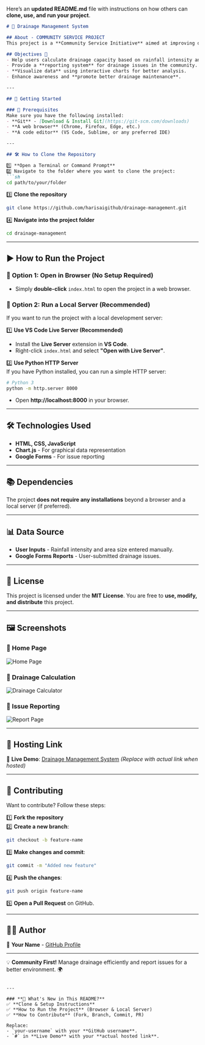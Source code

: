 Here’s an **updated README.md** file with instructions on how others can **clone, use, and run your project**.  

```md
# 🌊 Drainage Management System  

## About - COMMUNITY SERVICE PROJECT  
This project is a **Community Service Initiative** aimed at improving drainage system management by providing a user-friendly interface to calculate drainage capacity and report issues.  

## Objectives 🎯  
- Help users calculate drainage capacity based on rainfall intensity and area.  
- Provide a **reporting system** for drainage issues in the community.  
- **Visualize data** using interactive charts for better analysis.  
- Enhance awareness and **promote better drainage maintenance**.  

---

## 🚀 Getting Started  

### 📌 Prerequisites  
Make sure you have the following installed:  
- **Git** - [Download & Install Git](https://git-scm.com/downloads)  
- **A web browser** (Chrome, Firefox, Edge, etc.)  
- **A code editor** (VS Code, Sublime, or any preferred IDE)  

---

## 🛠️ How to Clone the Repository  

1️⃣ **Open a Terminal or Command Prompt**  
2️⃣ Navigate to the folder where you want to clone the project:  
```sh
cd path/to/your/folder
```  
3️⃣ **Clone the repository**  
```sh
git clone https://github.com/harisaigithub/drainage-management.git
```  

4️⃣ **Navigate into the project folder**  
```sh
cd drainage-management
```  

---

## ▶️ How to Run the Project  

### 🔹 Option 1: Open in Browser (No Setup Required)  
- Simply **double-click** `index.html` to open the project in a web browser.  

### 🔹 Option 2: Run a Local Server (Recommended)  
If you want to run the project with a local development server:  

1️⃣ **Use VS Code Live Server (Recommended)**  
- Install the **Live Server** extension in **VS Code**.  
- Right-click `index.html` and select **"Open with Live Server"**.  

2️⃣ **Use Python HTTP Server**  
If you have Python installed, you can run a simple HTTP server:  

```sh
# Python 3
python -m http.server 8000
```
- Open **http://localhost:8000** in your browser.  

---

## 🛠️ Technologies Used  
- **HTML, CSS, JavaScript**  
- **Chart.js** - For graphical data representation  
- **Google Forms** - For issue reporting  

---

## 📚 Dependencies  
The project **does not require any installations** beyond a browser and a local server (if preferred).  

---

## 📊 Data Source  
- **User Inputs** - Rainfall intensity and area size entered manually.  
- **Google Forms Reports** - User-submitted drainage issues.  

---

## 📜 License  
This project is licensed under the **MIT License**. You are free to **use, modify, and distribute** this project.  

---

## 🖼️ Screenshots  
### 📍 Home Page  
![Home Page](images/homepage.png)  

### 📍 Drainage Calculation  
![Drainage Calculator](images/calculator.png)  

### 📍 Issue Reporting  
![Report Page](images/report.png)  

---

## 🚀 Hosting Link  
🔗 **Live Demo**: [Drainage Management System](#) *(Replace with actual link when hosted)*  

---

## 🤝 Contributing  
Want to contribute? Follow these steps:  

1️⃣ **Fork the repository**  
2️⃣ **Create a new branch**:  
```sh
git checkout -b feature-name
```  
3️⃣ **Make changes and commit**:  
```sh
git commit -m "Added new feature"
```  
4️⃣ **Push the changes**:  
```sh
git push origin feature-name
```  
5️⃣ **Open a Pull Request** on GitHub.  

---

## 👨‍💻 Author  
🚀 **Your Name** - [GitHub Profile](https://github.com/harisaigithub)  

---

💡 **Community First!** Manage drainage efficiently and report issues for a better environment. 🌍  
```

---

### **🔹 What's New in This README?**  
✅ **Clone & Setup Instructions**  
✅ **How to Run the Project** (Browser & Local Server)  
✅ **How to Contribute** (Fork, Branch, Commit, PR)  

Replace:  
- `your-username` with your **GitHub username**.  
- `#` in **Live Demo** with your **actual hosted link**.  

